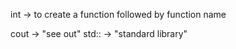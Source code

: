 int -> to create a function followed by function name

cout -> "see out"
std:: -> "standard library"
